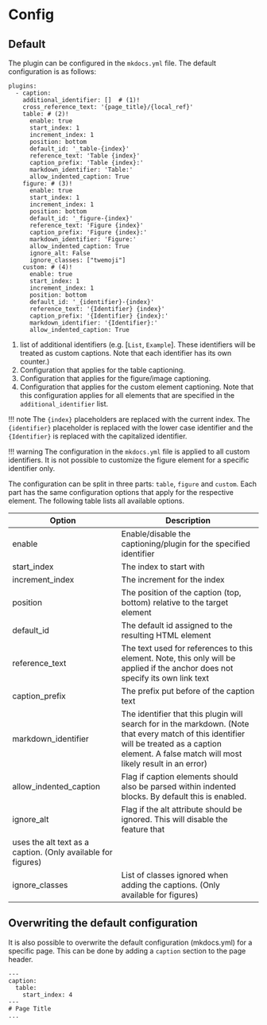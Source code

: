 # Config

## Default 

The plugin can be configured in the `mkdocs.yml` file.
The default configuration is as follows:

```{ .yaml .annotate }
plugins:
  - caption:
    additional_identifier: []  # (1)!
    cross_reference_text: '{page_title}/{local_ref}'
    table: # (2)!
      enable: true
      start_index: 1
      increment_index: 1
      position: bottom
      default_id: '_table-{index}'
      reference_text: 'Table {index}'
      caption_prefix: 'Table {index}:'
      markdown_identifier: 'Table:'
      allow_indented_caption: True
    figure: # (3)!
      enable: true
      start_index: 1
      increment_index: 1
      position: bottom
      default_id: '_figure-{index}'
      reference_text: 'Figure {index}'
      caption_prefix: 'Figure {index}:'
      markdown_identifier: 'Figure:'
      allow_indented_caption: True
      ignore_alt: False
      ignore_classes: ["twemoji"]
    custom: # (4)!
      enable: true
      start_index: 1
      increment_index: 1
      position: bottom
      default_id: '_{identifier}-{index}'
      reference_text: '{Identifier} {index}'
      caption_prefix: '{Identifier} {index}:'
      markdown_identifier: '{Identifier}:'
      allow_indented_caption: True
```

1.  list of additional identifiers (e.g. [`List`, `Example`]. These identifiers will be treated as
    custom captions. Note that each identifier has its own counter.)
2.  Configuration that applies for the table captioning.
3.  Configuration that applies for the figure/image captioning.
4.  Configuration that applies for the custom element captioning. Note that this 
    configuration applies for all elements that are specified in the `additional_identifier` list.

!!! note
    The `{index}` placeholders are replaced with the current index. The `{identifier}` placeholder
    is replaced with the lower case identifier and the `{Identifier}` is replaced with the 
    capitalized identifier.

!!! warning
    The configuration in the `mkdocs.yml` file is applied to all custom identifiers.
    It is not possible to customize the figure element for a specific identifier only.

The configuration can be split in three parts: `table`, `figure` and `custom`. Each part
has the same configuration options that apply for the respective element.
The following table lists all available options.

| Option | Description |
| --- | --- |
| enable | Enable/disable the captioning/plugin for the specified identifier |
| start_index | The index to start with |
| increment_index | The increment for the index |
| position | The position of the caption (top, bottom) relative to the target element |
| default_id | The default id assigned to the resulting HTML element |
| reference_text | The text used for references to this element. Note, this only will be applied if the anchor does not specify its own link text |
| caption_prefix | The prefix put before of the caption text |
| markdown_identifier | The identifier that this plugin will search for in the markdown. (Note that every match of this identifier will be treated as a caption element. A false match will most likely result in an error) |
| allow_indented_caption | Flag if caption elements should also be parsed within indented blocks. By default this is enabled. |
| ignore_alt | Flag if the alt attribute should be ignored. This will disable the feature that 
uses the alt text as a caption. (Only available for figures) |
| ignore_classes | List of classes ignored when adding the captions. (Only available for figures) |

## Overwriting the default configuration

It is also possible to overwrite the default configuration (mkdocs.yml) for a specific page.
This can be done by adding a `caption` section to the page header.

```
---
caption:
  table:
    start_index: 4
---
# Page Title
...
```